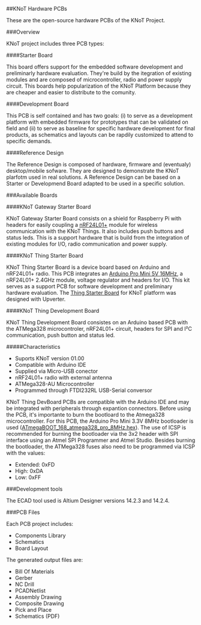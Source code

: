 ##KNoT Hardware PCBs

These are the open-source hardware PCBs of the KNoT Project.

###Overview

KNoT project includes three PCB types:

####Starter Board

This board offers support for the embedded software development and preliminarly hardware evaluation. They're build by the itegration of existing modules and are composed of microcontroller, radio and power supply circuit. This boards help popularization of the KNoT Platform because they are cheaper and easier to distribute to the comunity.

####Development Board

This PCB is self contained and has two goals: (i) to serve as a development platform with embedded firmware for prototypes that can be validated on field and (ii) to serve as baseline for specific hardware development for final products, as schematics and layouts can be rapdily customized to attend to specific demands.

####Reference Design

The Reference Design is composed of hardware, firmware and (eventualy) desktop/mobile sofware. They are designed to demonstrate the KNoT plarfotm used in real solutions. A Reference Design can be based on a Starter or Developmend Board adapted to be used in a specific solution.

###Available Boards

####KNoT Gateway Starter Board

KNoT Gateway Starter Board consists on a shield for Raspberry Pi with headers for easily coupling a [nRF24L01+](https://www.nordicsemi.com/eng/Products/2.4GHz-RF/nRF24L01P) module for wireless communication with the KNoT Things. It also includes push buttons and status leds. This is a support hardware that is build from the integration of existing modules for I/O, radio communication and power supply.

####KNoT Thing Starter Board

KNoT Thing Starter Board is a device board based on Arduino and nRF24L01+ radio. This PCB integrates an [Arduino Pro Mini 5V 16MHz](https://www.arduino.cc/en/Main/arduinoBoardProMini), a nRF24L01+ 2.4GHz module, voltage regulator and headers for I/O. This kit serves as a support PCB for software development and preliminary hardware evaluation. The [Thing Starter Board](https://upverter.com/CESARKNoT/ea9bba79e71df466/KNoT-nRF24L01/) for KNoT platform was designed with Upverter.

####KNoT Thing Development Board

KNoT Thing Development Board consistes on an Arduino based PCB with the ATMega328 microcontroler, nRF24L01+ circuit, headers for SPI and I²C communication, push button and status led.

#####Characteristics

 - Suports KNoT version 01.00
 - Compatible with Arduino IDE
 - Supplied via Micro-USB conector
 - nRF24L01+ radio with external antenna
 - ATMega328-AU Microcontroller
 - Programmed through FTDI232RL USB-Serial conversor


KNoT Thing DevBoard PCBs are compatible with the Arduino IDE and may be integrated with peripherals through expantion connectors.
Before using the PCB, it's importante to burn the bootloard to the Atmega328 microcontroller. For this PCB, the Arduino Pro Mini 3.3V 8MHz bootloader is used ([ATmegaBOOT_168_atmega328_pro_8MHz.hex](https://github.com/arduino/Arduino/blob/master/hardware/arduino/avr/bootloaders/atmega/ATmegaBOOT_168_atmega328_pro_8MHz.hex)). The use of ICSP is recommended for burning the bootloader via the 3x2 header with SPI interface using an Atmel SPI Programmer and Atmel Studio. Besides burning the bootloader, the ATMega328 fuses also need to be programmed via ICSP with the values:
 - Extended: 0xFD
 - High: 0xDA
 - Low: 0xFF

###Development tools

The ECAD tool used is Altium Designer versions 14.2.3 and 14.2.4.


###PCB Files

Each PCB project includes:
 - Components Library
 - Schematics
 - Board Layout

The generated output files are:
 - Bill Of Materials
 - Gerber
 - NC Drill
 - PCADNetlist
 - Assembly Drawing
 - Composite Drawing
 - Pick and Place
 - Schematics (PDF)
